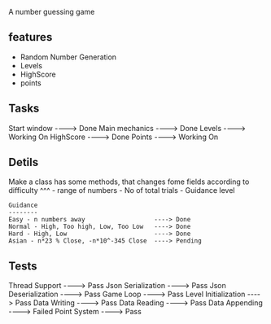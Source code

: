 ﻿A number guessing game 

features
--------

- Random Number Generation
- Levels
- HighScore
- points


Tasks
-----

Start window			----> Done
Main mechanics			----> Done
Levels					----> Working On
HighScore				----> Done
Points					----> Working On


Detils
------

Make a class has some methods, that changes fome fields according to difficulty  ^^^
	- range of numbers
	- No of total trials
	- Guidance level

	Guidance
	--------
	Easy - n numbers away					----> Done
	Normal - High, Too high, Low, Too Low	----> Done
	Hard - High, Low						----> Done
	Asian - n*23 % Close, -n*10^-345 Close	----> Pending

Tests
------
Thread Support			----> Pass
Json Serialization		----> Pass
Json Deserialization	----> Pass
Game Loop				----> Pass
Level Initialization	----> Pass
Data Writing			----> Pass
Data Reading			----> Pass
Data Appending			----> Failed
Point System			----> Pass